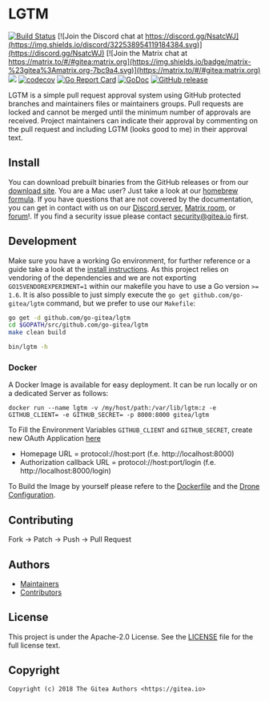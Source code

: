 # LGTM

[![Build Status](https://drone.gitea.io/api/badges/go-gitea/lgtm/status.svg)](https://drone.gitea.io/go-gitea/lgtm)
[![Join the Discord chat at https://discord.gg/NsatcWJ](https://img.shields.io/discord/322538954119184384.svg)](https://discord.gg/NsatcWJ)
[![Join the Matrix chat at https://matrix.to/#/#gitea:matrix.org](https://img.shields.io/badge/matrix-%23gitea%3Amatrix.org-7bc9a4.svg)](https://matrix.to/#/#gitea:matrix.org)
[![](https://images.microbadger.com/badges/image/gitea/lgtm.svg)](https://microbadger.com/images/gitea/lgtm "Get your own image badge on microbadger.com")
[![codecov](https://codecov.io/gh/go-gitea/lgtm/branch/master/graph/badge.svg)](https://codecov.io/gh/go-gitea/lgtm)
[![Go Report Card](https://goreportcard.com/badge/code.gitea.io/gitea)](https://goreportcard.com/report/code.gitea.io/gitea)
[![GoDoc](https://godoc.org/code.gitea.io/gitea?status.svg)](https://godoc.org/code.gitea.io/gitea)
[![GitHub release](https://img.shields.io/github/release/go-gitea/lgtm.svg)](https://github.com/go-gitea/lgtm)

LGTM is a simple pull request approval system using GitHub protected branches
and maintainers files or maintainers groups. Pull requests are locked and cannot
be merged until the minimum number of approvals are received. Project
maintainers can indicate their approval by commenting on the pull request and
including LGTM (looks good to me) in their approval text.

## Install

You can download prebuilt binaries from the GitHub releases or from our
[download site](https://dl.gitea.io/lgtm). You are a Mac user? Just take
a look at our [homebrew formula](https://github.com/go-gitea/homebrew-gitea).
If you have questions that are not covered by the documentation, you can get 
in contact with us on  our [Discord server](https://discord.gg/NsatcWJ), 
[Matrix room](https://matrix.to/#/#gitea:matrix.org), 
or [forum](https://discourse.gitea.io/)!. If you find a security issue
please contact security@gitea.io first.

## Development

Make sure you have a working Go environment, for further reference or a guide
take a look at the [install instructions](http://golang.org/doc/install.html).
As this project relies on vendoring of the dependencies and we are not
exporting `GO15VENDOREXPERIMENT=1` within our makefile you have to use a Go
version `>= 1.6`. It is also possible to just simply execute the
`go get github.com/go-gitea/lgtm` command, but we prefer to use our `Makefile`:

```bash
go get -d github.com/go-gitea/lgtm
cd $GOPATH/src/github.com/go-gitea/lgtm
make clean build

bin/lgtm -h
```

### Docker

A Docker Image is available for easy deployment. It can be run locally or on a dedicated Server as follows:

```
docker run --name lgtm -v /my/host/path:/var/lib/lgtm:z -e GITHUB_CLIENT= -e GITHUB_SECRET= -p 8000:8000 gitea/lgtm
```

To Fill the Environment Variables `GITHUB_CLIENT` and `GITHUB_SECRET`, create new OAuth Application [here](https://github.com/settings/applications/new)

* Homepage URL = protocol://host:port (f.e. http://localhost:8000)
* Authorization callback URL = protocol://host:port/login (f.e. http://localhost:8000/login)


To Build the Image by yourself please refere to the [Dockerfile](https://github.com/go-gitea/lgtm/blob/master/Dockerfile) and the [Drone Configuration](https://github.com/go-gitea/lgtm/blob/master/.drone.yml).


## Contributing

Fork -> Patch -> Push -> Pull Request

## Authors

* [Maintainers](https://github.com/orgs/go-gitea/people)
* [Contributors](https://github.com/go-gitea/lgtm/graphs/contributors)

## License

This project is under the Apache-2.0 License. See the [LICENSE](LICENSE) file
for the full license text.

## Copyright

```
Copyright (c) 2018 The Gitea Authors <https://gitea.io>
```
